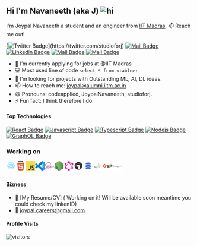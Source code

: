 ## Hi I'm Navaneeth (aka J) <img src="https://user-images.githubusercontent.com/1303154/88677602-1635ba80-d120-11ea-84d8-d263ba5fc3c0.gif" width="28px" height="28px" alt="hi">

I'm Joypal Navaneeth a student and an engineer from [IIT Madras](https://iitmaa.org/profile/1818686). 
:mailbox: Reach me out!

[![Twitter Badge](https://img.shields.io/badge/-@studioforj-1ca0f1?style=flat&labelColor=1ca0f1&logo=twitter&logoColor=white&link=[https://twitter.com/Ipenywis](https://twitter.com/studioforj))](https://twitter.com/studioforj) [![Mail Badge](https://img.shields.io/badge/-codepplied-e74c3c?style=flat&labelColor=e74c3c&logo=youtube&logoColor=white)](https://youtube.com/codeapplied) [![Linkedin Badge](https://img.shields.io/badge/-JoypalNavaneeth-0e76a8?style=flat&labelColor=0e76a8&logo=linkedin&logoColor=white)](https://www.linkedin.com/in/joypalnavaneeth/) [![Mail Badge](https://img.shields.io/badge/-@joypalnavaneeth-e84393?style=flat&labelColor=e84393&logo=instagram&logoColor=white)](https://instagram.com/joypalnavaneeth) [![Mail Badge](https://img.shields.io/badge/-Navaneeth-c0392b?style=flat&labelColor=c0392b&logo=gmail&logoColor=white)](mailto:joypal@alumni.iitm.ac.in)

<!-- TODO: Add last video link -->

- 🔭 I’m currently applying for jobs at @IIT Madras
- :computer: Most used line of code `select * from <table>;`
- 🤔 I’m looking for projects with Outstanding ML, AI, DL ideas.
- 📫 How to reach me: joypal@alumni.iitm.ac.in
- 😄 Pronouns: codeapplied, JoypalNavaneeth, studioforj.
- ⚡ Fun fact: I think therefore I do.

#### Top Technologies

<!-- TODO: Make technologies links that takes you to repositories -->

[![React Badge](https://img.shields.io/badge/-React-61DBFB?style=for-the-badge&labelColor=black&logo=react&logoColor=61DBFB)](#) [![Javascript Badge](https://img.shields.io/badge/-Javascript-F0DB4F?style=for-the-badge&labelColor=black&logo=javascript&logoColor=F0DB4F)](#) [![Typescript Badge](https://img.shields.io/badge/-Typescript-007acc?style=for-the-badge&labelColor=black&logo=typescript&logoColor=007acc)](#) [![Nodejs Badge](https://img.shields.io/badge/-Nodejs-3C873A?style=for-the-badge&labelColor=black&logo=node.js&logoColor=3C873A)](#) [![GraphQL Badge](https://img.shields.io/badge/-GraphQl-e535ab?style=for-the-badge&labelColor=black&logo=node.js&logoColor=e535ab)](#)

### Working on

<img align="left" alt="React" width="26px" src="https://raw.githubusercontent.com/github/explore/80688e429a7d4ef2fca1e82350fe8e3517d3494d/topics/react/react.png" /> <img align="left" alt="HTML5" width="26px" src="https://raw.githubusercontent.com/github/explore/80688e429a7d4ef2fca1e82350fe8e3517d3494d/topics/html/html.png" /> <img align="left" alt="JavaScript" width="26px" src="https://raw.githubusercontent.com/github/explore/80688e429a7d4ef2fca1e82350fe8e3517d3494d/topics/javascript/javascript.png" /> <img align="left" alt="Visual Studio Code" width="26px" src="https://raw.githubusercontent.com/github/explore/80688e429a7d4ef2fca1e82350fe8e3517d3494d/topics/visual-studio-code/visual-studio-code.png" /> <img align="left" alt="Sass" width="26px" src="https://raw.githubusercontent.com/github/explore/80688e429a7d4ef2fca1e82350fe8e3517d3494d/topics/sass/sass.png" /> <img align="left" alt="Node.js" width="26px" src="https://raw.githubusercontent.com/github/explore/80688e429a7d4ef2fca1e82350fe8e3517d3494d/topics/nodejs/nodejs.png" /> <img align="left" alt="GraphQL" width="26px" src="https://raw.githubusercontent.com/github/explore/80688e429a7d4ef2fca1e82350fe8e3517d3494d/topics/graphql/graphql.png" /> <img align="left" alt="Deno" width="26px" src="https://raw.githubusercontent.com/github/explore/361e2821e2dea67711cde99c9c40ed357061cf27/topics/deno/deno.png" /> <img align="left" alt="SQL" width="26px" src="https://raw.githubusercontent.com/github/explore/80688e429a7d4ef2fca1e82350fe8e3517d3494d/topics/sql/sql.png" /> <img align="left" alt="MySQL" width="26px" src="https://raw.githubusercontent.com/github/explore/80688e429a7d4ef2fca1e82350fe8e3517d3494d/topics/mysql/mysql.png" /> <img align="left" alt="Git" width="26px" src="https://raw.githubusercontent.com/github/explore/80688e429a7d4ef2fca1e82350fe8e3517d3494d/topics/git/git.png" /> <img align="left" alt="MongoDB" width="26px" src="https://raw.githubusercontent.com/github/explore/80688e429a7d4ef2fca1e82350fe8e3517d3494d/topics/mongodb/mongodb.png" />

<br />
<br />

#### Bizness
- :paperclip: [My Resume/CV] ( Working on it! Will be available soon meantime you could check my linkenID)
- :email: joypal.careers@gmail.com


#### Profile Visits 

![visitors](https://visitor-badge.glitch.me/badge?page_id=codeapplied)
